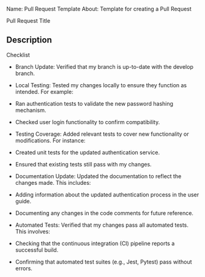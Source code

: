 Name: Pull Request Template
About: Template for creating a Pull Request

Pull Request Title


Description
- 

Checklist
- Branch Update: Verified that my branch is up-to-date with the develop branch.

- Local Testing: Tested my changes locally to ensure they function as intended. For example:

- Ran authentication tests to validate the new password hashing mechanism.
- Checked user login functionality to confirm compatibility.
- Testing Coverage: Added relevant tests to cover new functionality or modifications. For instance:

- Created unit tests for the updated authentication service.
- Ensured that existing tests still pass with my changes.
- Documentation Update: Updated the documentation to reflect the changes made. This includes:

- Adding information about the updated authentication process in the user guide.
- Documenting any changes in the code comments for future reference.
- Automated Tests: Verified that my changes pass all automated tests. This involves:

- Checking that the continuous integration (CI) pipeline reports a successful build.
- Confirming that automated test suites (e.g., Jest, Pytest) pass without errors.
